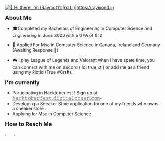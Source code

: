 [<img src="Animation4.gif" alt="👋 Hi there! I'm (Raymo(111|nd Li)|https://raymond.li)" title="👋 Hi there! I'm (Raymo(111|nd Li)|https://raymond.li)"/>](https://raymond.li/)

<span style="font-size:18px; font-weight:bold">About Me</span>
<p>

- 🎓Completed my Bachelors of Engineering in Computer Science and Engineering in June 2023 with a GPA of 8.12

- 📃 Applied For Msc in Computer Science in Canada, Ireland and Germany (Awaiting Response 🤞)

- 🎮 I play League of Legends and Valorant when i have spare time, you can connect with me on discord  ( Id: true_st ) or add me as a friend using my RiotId (True #Craft).
</p>


<span style="font-size:18px;font-weight:bold;">I'm currently</span>

- Participating in Hacktoberfest ! Sign up at <a href="https://hacktoberfest.digitalocean.com/">𝚑𝚊𝚌𝚔𝚝𝚘𝚋𝚎𝚛𝚏𝚎𝚜𝚝.𝚍𝚒𝚐𝚒𝚝𝚊𝚕𝚘𝚌𝚎𝚊𝚗.𝚌𝚘𝚖</a>- 
- Developing a Sneaker Store application for one of my friends who owns a sneaker store .
- Applying for Msc in Computer Science



<span style="font-size:18px;font-weight:bold;">How to Reach Me</span>


[<img src="https://img.icons8.com/color/48/000000/linkedin.png" width="3.5%"/>](https://www.linkedin.com/in/firaasahmed/)  &nbsp; <a href="mailto:firaas.cs@gmail.com"> <img src="https://img.icons8.com/fluent/48/000000/gmail.png" width="3.5%"/></a>&nbsp; &nbsp;




